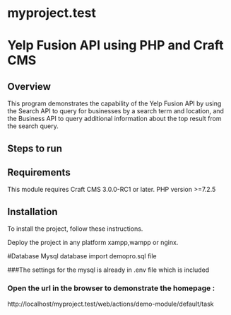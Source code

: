 # myproject.test

# Yelp Fusion API using PHP and  Craft CMS

## Overview
This program demonstrates the capability of the Yelp Fusion API
by using the Search API to query for businesses by a search term and location,
and the Business API to query additional information about the top result
from the search query.

## Steps to run

## Requirements

This module requires Craft CMS 3.0.0-RC1 or later.
PHP version >=7.2.5


## Installation

To install the project, follow these instructions.

Deploy the project in any platform xampp,wampp or nginx. 

#Database
   Mysql database 
   import demopro.sql file 

  ###The settings for the mysql is already in .env file which is included
### Open the url in the browser to demonstrate the homepage :

 http://localhost/myproject.test/web/actions/demo-module/default/task
 
 
   
